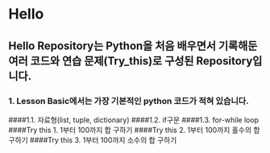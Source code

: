 Hello
==========


Hello Repository는 Python을 처음 배우면서 기록해둔 여러 코드와 연습 문제(Try_this)로 구성된 Repository입니다.
--------------

### 1. Lesson Basic에서는 가장 기본적인 python 코드가 적혀 있습니다.
####1.1. 자료형(list, tuple, dictionary)
####1.2. if구문
####1.3. for-while loop
####Try this 1. 1부터 100까지 합 구하기
####Try this 2. 1부터 100까지 홀수의 합 구하기
####Try this 3. 1부터 100까지 소수의 합 구하기


